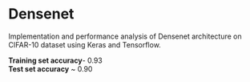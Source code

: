 # Densenet
Implementation and performance analysis of Densenet architecture on CIFAR-10 dataset using Keras and Tensorflow.

**Training set accuracy**- 0.93 <br>
**Test set accuracy** ~ 0.90
